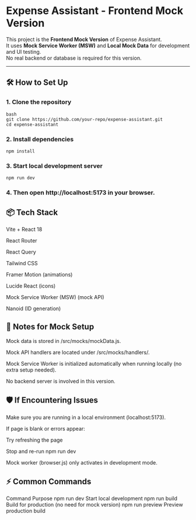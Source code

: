 # Expense Assistant - Frontend Mock Version

This project is the **Frontend Mock Version** of Expense Assistant.  
It uses **Mock Service Worker (MSW)** and **Local Mock Data** for development and UI testing.  
No real backend or database is required for this version.

---

## 🛠 How to Set Up

### 1. Clone the repository

```
bash
git clone https://github.com/your-repo/expense-assistant.git
cd expense-assistant
```

### 2. Install dependencies

```
npm install
```

### 3. Start local development server

```
npm run dev
```

### 4. Then open http://localhost:5173 in your browser.


## 📦 Tech Stack

Vite + React 18

React Router

React Query

Tailwind CSS

Framer Motion (animations)

Lucide React (icons)

Mock Service Worker (MSW) (mock API)

Nanoid (ID generation)

## 📄 Notes for Mock Setup
Mock data is stored in /src/mocks/mockData.js.

Mock API handlers are located under /src/mocks/handlers/.

Mock Service Worker is initialized automatically when running locally (no extra setup needed).

No backend server is involved in this version.

## 🛡 If Encountering Issues
Make sure you are running in a local environment (localhost:5173).

If page is blank or errors appear:

Try refreshing the page

Stop and re-run npm run dev

Mock worker (browser.js) only activates in development mode.

## ⚡ Common Commands

Command	Purpose
npm run dev	Start local development
npm run build	Build for production (no need for mock version)
npm run preview	Preview production build
